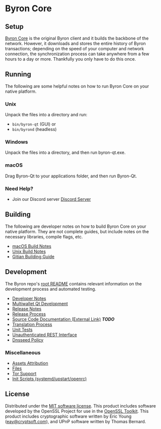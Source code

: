 Byron Core
==================

Setup
---------------------
[Byron Core](http://byron.org) is the original Byron client and it builds the backbone of the network. However, it downloads and stores the entire history of Byron transactions; depending on the speed of your computer and network connection, the synchronization process can take anywhere from a few hours to a day or more. Thankfully you only have to do this once.

Running
---------------------
The following are some helpful notes on how to run Byron Core on your native platform.

### Unix

Unpack the files into a directory and run:

- `bin/byron-qt` (GUI) or
- `bin/byrond` (headless)

### Windows

Unpack the files into a directory, and then run byron-qt.exe.

### macOS

Drag Byron-Qt to your applications folder, and then run Byron-Qt.

### Need Help?

* Join our Discord server [Discord Server](https://discord.byron.org)

Building
---------------------
The following are developer notes on how to build Byron Core on your native platform. They are not complete guides, but include notes on the necessary libraries, compile flags, etc.

- [macOS Build Notes](build-osx.md)
- [Unix Build Notes](build-unix.md)
- [Gitian Building Guide](gitian-building.md)

Development
---------------------
The Byron repo's [root README](https://github.com/byron-official/byron/blob/master/README.md) contains relevant information on the development process and automated testing.

- [Developer Notes](developer-notes.md)
- [Multiwallet Qt Development](multiwallet-qt.md)
- [Release Notes](release-notes.md)
- [Release Process](release-process.md)
- [Source Code Documentation (External Link)](https://dev.visucore.com/bitcoin/doxygen/) ***TODO***
- [Translation Process](translation_process.md)
- [Unit Tests](unit-tests.md)
- [Unauthenticated REST Interface](REST-interface.md)
- [Dnsseed Policy](dnsseed-policy.md)

### Miscellaneous
- [Assets Attribution](assets-attribution.md)
- [Files](files.md)
- [Tor Support](tor.md)
- [Init Scripts (systemd/upstart/openrc)](init.md)

License
---------------------
Distributed under the [MIT software license](/COPYING).
This product includes software developed by the OpenSSL Project for use in the [OpenSSL Toolkit](https://www.openssl.org/). This product includes
cryptographic software written by Eric Young ([eay@cryptsoft.com](mailto:eay@cryptsoft.com)), and UPnP software written by Thomas Bernard.
